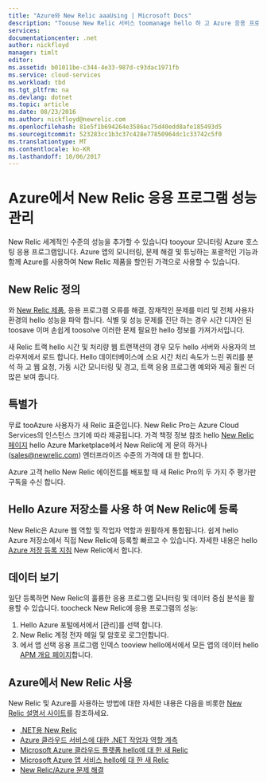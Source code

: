 ```yaml
---
title: "Azure와 New Relic aaaUsing | Microsoft Docs"
description: "Toouse New Relic 서비스 toomanage hello 하 고 Azure 응용 프로그램을 모니터링 하는 방법에 대해 알아봅니다."
services: 
documentationcenter: .net
author: nickfloyd
manager: timlt
editor: 
ms.assetid: b01011be-c344-4e33-987d-c93dac1971fb
ms.service: cloud-services
ms.workload: tbd
ms.tgt_pltfrm: na
ms.devlang: dotnet
ms.topic: article
ms.date: 08/23/2016
ms.author: nickfloyd@newrelic.com
ms.openlocfilehash: 81e5f1b694264e3586ac75d40edd8afe185493d5
ms.sourcegitcommit: 523283cc1b3c37c428e77850964dc1c33742c5f0
ms.translationtype: MT
ms.contentlocale: ko-KR
ms.lasthandoff: 10/06/2017
---
```

# <a name="new-relic-application-performance-management-on-azure"></a>Azure에서 New Relic 응용 프로그램 성능 관리
New Relic 세계적인 수준의 성능을 추가할 수 있습니다 tooyour 모니터링 Azure 호스팅 응용 프로그램입니다. Azure 앱의 모니터링, 문제 해결 및 튜닝하는 포괄적인 기능과 함께 Azure를 사용하여 New Relic 제품을 할인된 가격으로 사용할 수 있습니다.

## <a name="what-is-new-relic"></a>New Relic 정의
와 [New Relic 제품](https://newrelic.com/products), 응용 프로그램 오류를 해결, 잠재적인 문제를 미리 및 전체 사용자 환경의 hello 성능을 파악 합니다. 식별 및 성능 문제를 진단 하는 경우 시간 디자인 된 toosave 이며 손쉽게 toosolve 이러한 문제 필요한 hello 정보를 가져가서입니다.

새 Relic 트랙 hello 시간 및 처리량 웹 트랜잭션의 경우 모두 hello 서버와 사용자의 브라우저에서 로드 합니다. Hello 데이터베이스에 소요 시간 처리 속도가 느린 쿼리를 분석 하 고 웹 요청, 가동 시간 모니터링 및 경고, 트랙 응용 프로그램 예외와 제공 훨씬 더 많은 보여 줍니다. 

## <a name="special-pricing"></a>특별가
무료 tooAzure 사용자가 새 Relic 표준입니다. New Relic Pro는 Azure Cloud Services의 인스턴스 크기에 따라 제공됩니다. 가격 책정 정보 참조 hello [New Relic 페이지](https://azure.microsoft.com/marketplace/partners/newrelic/newrelic/) hello Azure Marketplace에서 New Relic에 게 문의 하거나 (sales@newrelic.com) 엔터프라이즈 수준의 가격에 대 한 합니다.

Azure 고객 hello New Relic 에이전트를 배포할 때 새 Relic Pro의 두 가지 주 평가판 구독을 수신 합니다.

## <a name="sign-up-for-new-relic-using-hello-azure-store"></a>Hello Azure 저장소를 사용 하 여 New Relic에 등록
New Relic은 Azure 웹 역할 및 작업자 역할과 원활하게 통합됩니다. 쉽게 hello Azure 저장소에서 직접 New Relic에 등록할 빠르고 수 있습니다. 자세한 내용은 hello [Azure 저장 등록 지침](https://docs.newrelic.com/docs/agents/net-agent/azure-installation/azure-cloud-services#signup) New Relic에서 합니다.

## <a name="view-your-data"></a>데이터 보기
일단 등록하면 New Relic의 훌륭한 응용 프로그램 모니터링 및 데이터 중심 분석을 활용할 수 있습니다. toocheck New Relic에 응용 프로그램의 성능:

1. Hello Azure 포털에서에서 [관리]를 선택 합니다.
2. New Relic 계정 전자 메일 및 암호로 로그인합니다.
3. 에서 앱 선택 응용 프로그램 인덱스 tooview hello에서에서 모든 앱의 데이터 hello [APM 개요 페이지](https://docs.newrelic.com/docs/apm/applications-menu/monitoring/apm-overview-page)합니다.

## <a name="using-new-relic-with-azure"></a>Azure에서 New Relic 사용
New Relic 및 Azure를 사용하는 방법에 대한 자세한 내용은 다음을 비롯한 [New Relic 설명서 사이트](https://docs.newrelic.com/docs/agents/net-agent/azure-installation)를 참조하세요. 

* [.NET용 New Relic](https://docs.newrelic.com/docs/agents/net-agent/getting-started/new-relic-net)
* [Azure 클라우드 서비스에 대한 .NET 작업자 역할 계측](https://docs.newrelic.com/docs/agents/net-agent/azure-installation/instrument-net-worker-role-azure-cloud-service)
* [Microsoft Azure 클라우드 플랫폼 hello에 대 한 새 Relic](https://docs.newrelic.com/docs/agents/net-agent/azure-installation/azure-cloud-services)
* [Microsoft Azure 앱 서비스 hello에 대 한 새 Relic](https://docs.newrelic.com/docs/agents/net-agent/azure-installation/azure-portal)
* [New Relic/Azure 문제 해결](https://docs.newrelic.com/docs/agents/net-agent/azure-troubleshooting)

